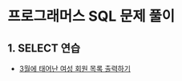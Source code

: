 # 프로그래머스 SQL 문제 풀이
## 1. SELECT 연습
- [3월에 태어난 여성 회원 목록 출력하기](https://school.programmers.co.kr/learn/courses/30/lessons/131120)
